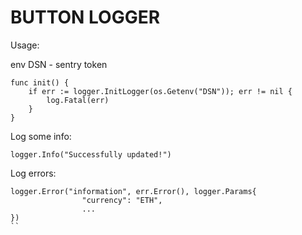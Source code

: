 # BUTTON LOGGER

Usage:

env DSN - sentry token

```
func init() {
	if err := logger.InitLogger(os.Getenv("DSN")); err != nil {
		log.Fatal(err)
	}
}
```

Log some info:
```
logger.Info("Successfully updated!")
```

Log errors:
```
logger.Error("information", err.Error(), logger.Params{
				"currency": "ETH",
                ...
})
``

